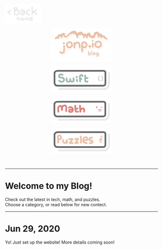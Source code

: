 <p align="left">
  <a href="https://jonnygamer.github.io">
    <img alt="Back Home" src="/Images/Backhome.jpg" width="120">
  </a>
</p>

<p align="center">
  <img alt="Awesome" src="/Images/jonpioblog.jpg" width="200">
</p>

<p align="center">
  <a href="https://jonnygamer.github.io/swift">
    <img alt="Swift" src="/Images/Swift.jpg" width="200">
  </a>
</p>

<p align="center">
  <a href="https://jonnygamer.github.io/math">
    <img alt="Math" src="/Images/Math.jpg" width="200">
  </a>
</p>

<p align="center">
  <a href="https://jonnygamer.github.io/puzzles">
    <img alt="Puzzles" src="/Images/Puzzles.jpg" width="200">
  </a>
</p>

<br>

---

# Welcome to my Blog!
Check out the latest in tech, math, and puzzles.<br>
Choose a category, or read below for new contect.

---

# Jun 29, 2020
Yo! Just set up the website! More details coming soon!
